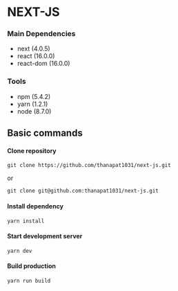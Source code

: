# NEXT-JS

### Main Dependencies
 - next (4.0.5)
 - react (16.0.0)
 - react-dom (16.0.0)

### Tools
 - npm (5.4.2)
 - yarn (1.2.1)
 - node (8.7.0)

## Basic commands

#### Clone repository

`git clone https://github.com/thanapat1031/next-js.git`

or

`git clone git@github.com:thanapat1031/next-js.git`

#### Install dependency

`yarn install`

#### Start development server

`yarn dev`

#### Build production

`yarn run build`
